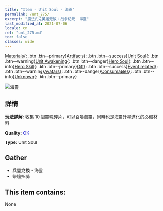 ```yaml
---
title: "Item - Unit Soul - 海靈"
permalink: /unt_275/
excerpt: "魔法门之英雄无敌：战争纪元  海靈"
last_modified_at: 2021-07-06
locale: cn
ref: "unt_275.md"
toc: false
classes: wide
---
```

 [Materials](/ItemsCN/){: .btn .btn--primary}[Artifacts](/ItemsCN/Artifacts/){: .btn .btn--success}[Unit Soul](/ItemsCN/UnitSoul/){: .btn .btn--warning}[Unit Awakening](/ItemsCN/UnitAwakening/){: .btn .btn--danger}[Hero Soul](/ItemsCN/HeroSoul/){: .btn .btn--info}[Hero Skill](/ItemsCN/HeroSkill/){: .btn .btn--primary}[Gift](/ItemsCN/Gift/){: .btn .btn--success}[Event related](/ItemsCN/Events/){: .btn .btn--warning}[Avatars](/ItemsCN/Avatars/){: .btn .btn--danger}[Consumables](/ItemsCN/Consumables/){: .btn .btn--info}[Unknown](/ItemsCN/Unknown/){: .btn .btn--primary}

 ![海靈](/images/u/ti_haiyuansu.jpg)

## 詳情
 **玩法詳解:** 收集 10 個靈魂碎片，可以召喚海靈，同時也是海靈升星進化的必備材料

 **Quality:** <span style="color: #0000CD">OK</span>

 **Type:** Unit Soul

## Gather

*    兵營兌換 - 海靈 
*    祭壇招募 

## This item contains:

  None

